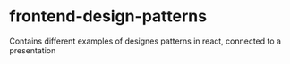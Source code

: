 # frontend-design-patterns
Contains different examples of designes patterns in react, connected to a presentation
